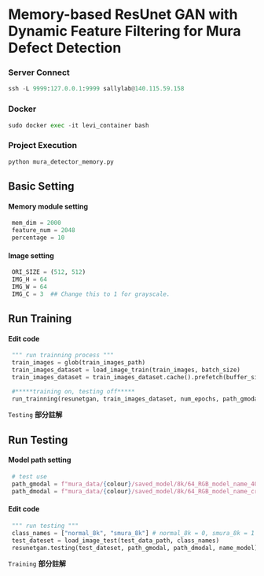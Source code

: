 # Memory-based ResUnet GAN with Dynamic Feature Filtering for Mura Defect Detection

### Server Connect
```py
ssh -L 9999:127.0.0.1:9999 sallylab@140.115.59.158
```
### Docker
```py
sudo docker exec -it levi_container bash
```
### Project Execution
```py
python mura_detector_memory.py
```

## Basic Setting
#### Memory module setting
```py
 mem_dim = 2000
 feature_num = 2048
 percentage = 10
```
<!-- ![image](https://user-images.githubusercontent.com/81354674/209820069-f93d6d55-86df-43bc-8499-387f9ce86e05.png)-->

#### Image setting
```py
 ORI_SIZE = (512, 512)
 IMG_H = 64
 IMG_W = 64
 IMG_C = 3  ## Change this to 1 for grayscale.
```
<!-- ![image](https://user-images.githubusercontent.com/81354674/209825098-c0c61c5a-14dd-40c2-8c42-68783b530b9c.png)-->

## Run Training
#### Edit code
```py
 """ run trainning process """
 train_images = glob(train_images_path)
 train_images_dataset = load_image_train(train_images, batch_size)
 train_images_dataset = train_images_dataset.cache().prefetch(buffer_size=AUTOTUNE)

 #*****training on, testing off*****
 run_trainning(resunetgan, train_images_dataset, num_epochs, path_gmodal, path_dmodal, logs_path, logs_file, name_model, steps, resume=resume_trainning)
```
<!-- ![image](https://user-images.githubusercontent.com/81354674/209825663-75249693-b96e-4dbe-876f-e954e1b5b336.png)-->  
`Testing` **部分註解**


## Run Testing

#### Model path setting
```py
 # test use
 path_gmodal = f"mura_data/{colour}/saved_model/8k/64_RGB_model_name_400_5000_g_model_best_xxx_0.xxx.h5"
 path_dmodal = f"mura_data/{colour}/saved_model/8k/64_RGB_model_name_crop_400_5000_d_model_best_xxx_0.xxx.h5"
```
<!--![image](https://user-images.githubusercontent.com/81354674/209825914-f85d78f4-11db-4ddf-b616-1273aafeeae5.png)-->

#### Edit code
```py
 """ run testing """
 class_names = ["normal_8k", "smura_8k"] # normal_8k = 0, smura_8k = 1
 test_dateset = load_image_test(test_data_path, class_names)
 resunetgan.testing(test_dateset, path_gmodal, path_dmodal, name_model)
```
<!--![image](https://user-images.githubusercontent.com/81354674/209828320-5eb99061-fa10-4292-9a46-d97186f5f1b3.png)-->  
`Training` **部分註解**

